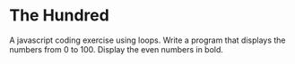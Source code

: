 # The Hundred
A javascript coding exercise using loops. Write a program that displays the numbers from 0 to 100. Display the even numbers in bold.
